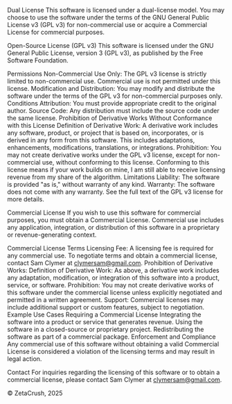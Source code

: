 
Dual License
This software is licensed under a dual-license model. You may choose to use the software under the terms of the GNU General Public License v3 (GPL v3) for non-commercial use or acquire a Commercial License for commercial purposes.

Open-Source License (GPL v3)
This software is licensed under the GNU General Public License, version 3 (GPL v3), as published by the Free Software Foundation.

Permissions
Non-Commercial Use Only: The GPL v3 license is strictly limited to non-commercial use. Commercial use is not permitted under this license.
Modification and Distribution: You may modify and distribute the software under the terms of the GPL v3 for non-commercial purposes only.
Conditions
Attribution: You must provide appropriate credit to the original author.
Source Code: Any distribution must include the source code under the same license.
Prohibition of Derivative Works Without Conformance with this License
Definition of Derivative Work: A derivative work includes any software, product, or project that is based on, incorporates, or is derived in any form from this software. This includes adaptations, enhancements, modifications, translations, or integrations.
Prohibition: You may not create derivative works under the GPL v3 license, except for non-commercial use, without conforming to this license. Conforming to this license means if your work builds on mine, I am still able to receive licensing revenue from my share of the algorithm.
Limitations
Liability: The software is provided "as is," without warranty of any kind.
Warranty: The software does not come with any warranty.
See the full text of the GPL v3 license for more details.

Commercial License
If you wish to use this software for commercial purposes, you must obtain a Commercial License. Commercial use includes any application, integration, or distribution of this software in a proprietary or revenue-generating context.

Commercial License Terms
Licensing Fee: A licensing fee is required for any commercial use. To negotiate terms and obtain a commercial license, contact Sam Clymer at clymersam@gmail.com.
Prohibition of Derivative Works:
Definition of Derivative Work: As above, a derivative work includes any adaptation, modification, or integration of this software into a product, service, or software.
Prohibition: You may not create derivative works of this software under the commercial license unless explicitly negotiated and permitted in a written agreement.
Support: Commercial licenses may include additional support or custom features, subject to negotiation.
Example Use Cases Requiring a Commercial License
Integrating the software into a product or service that generates revenue.
Using the software in a closed-source or proprietary project.
Redistributing the software as part of a commercial package.
Enforcement and Compliance
Any commercial use of this software without obtaining a valid Commercial License is considered a violation of the licensing terms and may result in legal action.

Contact
For inquiries regarding the licensing of this software or to obtain a commercial license, please contact Sam Clymer at clymersam@gmail.com.

© ZetaCrush, 2025
